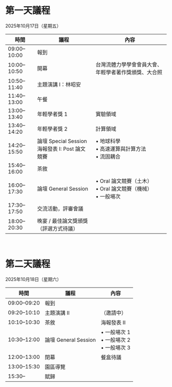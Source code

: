 

# 第一天議程

2025年10月17日（星期五）

| 時間        | 議程 | 內容
| ----------- | -------- |---
| 09:00–10:00 | 報到    |  |                                                          
| 10:00–10:50 | 開幕 | 台灣流體力學學會會員大會、年輕學者著作獎頒獎、大合照     |
| 10:50–11:40 | 主題演講 I：林昭安 | |
| 11:40–13:00 | 午餐 |
| 13:00–13:40 | 年輕學者獎 1| 實驗領域 |
| 13:40–14:20 | 年輕學者獎 2| 計算領域 |
| 14:20–15:50 | 論壇 Special Session <br>海報發表 I: Post 論文競賽 | • 地球科學<br>• 高速運算與計算方法<br>• 流固耦合<br>
| 15:40–16:00 | 茶敘
| 16:00–17:30 | 論壇 General Session | • Oral 論文競賽（土木）<br>• Oral 論文競賽（機械）<br>• 一般場次
| 17:30–17:50 | 交流活動，評審會議 |
| 18:00–20:30 | 晚宴 / 最佳論文獎頒獎（評選方式待議） |


<br />

# 第二天議程
2025年10月18日（星期六）

| 時間        | 議程 | 內容
| ----------- | --------|---
| 09:00–09:20 | 報到
| 09:20–10:10 | 主題演講 II |（邀請中）
| 10:10–10:30 | 茶敘 | 海報發表 II 
| 10:30–12:00 | 論壇 General Session | • 一般場次 1<br>• 一般場次 2<br>• 一般場次 3 
| 12:00–13:00 | 閉幕 | 餐盒待議
| 13:00–15:30 | 園區導覽 
| 15:30–      | 賦歸


<style>
          /* 只影響 Markdown 區域的所有表格 --------------------------- */

            /* ============  外框（負責寬度、圓角、陰影、捲軸） ============ */
          #markdown-container table{
            width: auto;                /* 撐到跟外框一樣寬 */
            border-collapse: collapse;  /* 表頭／內容線條連在一起 */
            overflow:auto;
            
            font-family:"Segoe UI",Roboto,"Helvetica Neue",Arial,"Noto Sans",sans-serif;
            font-size:3.5vh;                     /* 16px，可視需要調整 */
            color:#333;
          }

          /* 表頭 ---------------------------------------------------- */
          #markdown-container th{
            font-weight:550;
            font-size:3.5vh;                  /* 稍大一點 */
            padding:2vh 3vh;
            text-align:left;                    /* 日期欄靠左 */
            border-bottom:0.4vh solid rgb(192, 192, 192);    /* 粗底線 */
            background:#fff;                    /* 白底，避免斑馬紋影響 */
          }
          /* 表格內容 ------------------------------------------------ */
          #markdown-container td{
            font-size:3.5vh; 
            padding:2vh 3vh;
            border-bottom:0.2vh solid rgb(192, 192, 192);    /* 細底線 */
            background:#fff;     
            text-align:left; 
          }
            /* 表頭：金額欄改右對齊 */


            /* 最後一列不需要底線 */
            #markdown-container tr:last-child td{
            border-bottom:none;
            }

          /* 表格過寬時的橫向捲軸 ------------------------------------ */
          #markdown-container table{
            display: block;
            overflow-x: auto;            /* 出現 scroll bar → 手機也不會被撐破版 */
            
          }


</style>